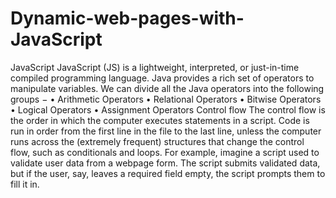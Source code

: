 # Dynamic-web-pages-with-JavaScript
JavaScript
JavaScript (JS) is a lightweight, interpreted, or just-in-time compiled programming language.
Java provides a rich set of operators to manipulate variables. We can divide all the Java operators into the following groups −
•	Arithmetic Operators
•	Relational Operators
•	Bitwise Operators
•	Logical Operators
•	Assignment Operators
Control flow
The control flow is the order in which the computer executes statements in a script.
Code is run in order from the first line in the file to the last line, unless the computer runs across the (extremely frequent) structures that change the control flow, such as conditionals and loops. 
For example, imagine a script used to validate user data from a webpage form. The script submits validated data, but if the user, say, leaves a required field empty, the script prompts them to fill it in.  
